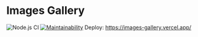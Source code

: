 # Images Gallery
![Node.js CI](https://github.com/olegdemchenko/Images-Gallery/workflows/Node.js%20CI/badge.svg)
[![Maintainability](https://api.codeclimate.com/v1/badges/6a481bb9a8793b376740/maintainability)](https://codeclimate.com/github/olegdemchenko/Images-Gallery/maintainability)
Deploy: https://images-gallery.vercel.app/
